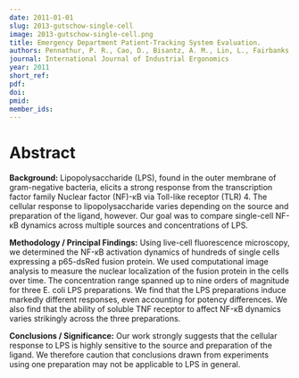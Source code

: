 ```yaml
---
date: 2011-01-01
slug: 2013-gutschow-single-cell
image: 2013-gutschow-single-cell.png
title: Emergency Department Patient-Tracking System Evaluation.
authors: Pennathur, P. R., Cao, D., Bisantz, A. M., Lin, L., Fairbanks, R. J., Wears, R. L., Perry, S. J., Guarrera, T. K., Brown, J. L., Sui, Z.
journal: International Journal of Industrial Ergonomics
year: 2011
short_ref: 
pdf: 
doi: 
pmid: 
member_ids: 
---
```


# Abstract

**Background:** Lipopolysaccharide (LPS), found in the outer membrane of gram-negative bacteria, elicits a strong response from the transcription factor family Nuclear factor (NF)-κB via Toll-like receptor (TLR) 4. The cellular response to lipopolysaccharide varies depending on the source and preparation of the ligand, however. Our goal was to compare single-cell NF-κB dynamics across multiple sources and concentrations of LPS.

**Methodology / Principal Findings:** Using live-cell fluorescence microscopy, we determined the NF-κB activation dynamics of hundreds of single cells expressing a p65-dsRed fusion protein. We used computational image analysis to measure the nuclear localization of the fusion protein in the cells over time. The concentration range spanned up to nine orders of magnitude for three E. coli LPS preparations. We find that the LPS preparations induce markedly different responses, even accounting for potency differences. We also find that the ability of soluble TNF receptor to affect NF-κB dynamics varies strikingly across the three preparations.

**Conclusions / Significance:** Our work strongly suggests that the cellular response to LPS is highly sensitive to the source and preparation of the ligand. We therefore caution that conclusions drawn from experiments using one preparation may not be applicable to LPS in general.
